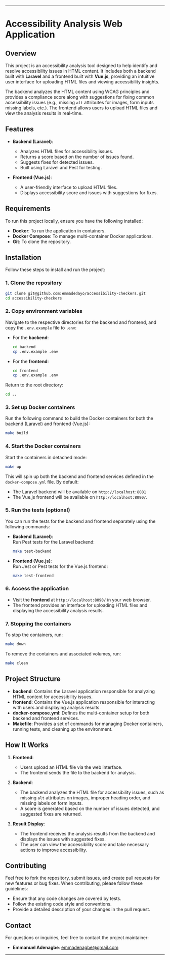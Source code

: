 
---

# Accessibility Analysis Web Application

## Overview

This project is an accessibility analysis tool designed to help identify and resolve accessibility issues in HTML content. It includes both a backend built with **Laravel** and a frontend built with **Vue.js**, providing an intuitive user interface for uploading HTML files and viewing accessibility insights.

The backend analyzes the HTML content using WCAG principles and provides a compliance score along with suggestions for fixing common accessibility issues (e.g., missing `alt` attributes for images, form inputs missing labels, etc.). The frontend allows users to upload HTML files and view the analysis results in real-time.

## Features

- **Backend (Laravel)**:
    - Analyzes HTML files for accessibility issues.
    - Returns a score based on the number of issues found.
    - Suggests fixes for detected issues.
    - Built using Laravel and Pest for testing.

- **Frontend (Vue.js)**:
    - A user-friendly interface to upload HTML files.
    - Displays accessibility score and issues with suggestions for fixes.

## Requirements

To run this project locally, ensure you have the following installed:

- **Docker**: To run the application in containers.
- **Docker Compose**: To manage multi-container Docker applications.
- **Git**: To clone the repository.

## Installation

Follow these steps to install and run the project:

### 1. Clone the repository

```bash
git clone git@github.com:emmadedayo/accessibility-checkers.git
cd accessibility-checkers
```

### 2. Copy environment variables

Navigate to the respective directories for the backend and frontend, and copy the `.env.example` file to `.env`:

- For the **backend**:

  ```bash
  cd backend
  cp .env.example .env
  ```

- For the **frontend**:

  ```bash
  cd frontend
  cp .env.example .env
  ```

Return to the root directory:

```bash
cd ..
```

### 3. Set up Docker containers

Run the following command to build the Docker containers for both the backend (Laravel) and frontend (Vue.js):

```bash
make build
```

### 4. Start the Docker containers

Start the containers in detached mode:

```bash
make up
```

This will spin up both the backend and frontend services defined in the `docker-compose.yml` file. By default:
- The Laravel backend will be available on `http://localhost:8081`
- The Vue.js frontend will be available on `http://localhost:8090/`.

### 5. Run the tests (optional)

You can run the tests for the backend and frontend separately using the following commands:

- **Backend (Laravel)**:  
  Run Pest tests for the Laravel backend:

  ```bash
  make test-backend
  ```

- **Frontend (Vue.js)**:  
  Run Jest or Pest tests for the Vue.js frontend:

  ```bash
  make test-frontend
  ```

### 6. Access the application

- Visit the **frontend** at `http://localhost:8090/` in your web browser.
- The frontend provides an interface for uploading HTML files and displaying the accessibility analysis results.

### 7. Stopping the containers

To stop the containers, run:

```bash
make down
```

To remove the containers and associated volumes, run:

```bash
make clean
```

## Project Structure

- **backend**: Contains the Laravel application responsible for analyzing HTML content for accessibility issues.
- **frontend**: Contains the Vue.js application responsible for interacting with users and displaying analysis results.
- **docker-compose.yml**: Defines the multi-container setup for both backend and frontend services.
- **Makefile**: Provides a set of commands for managing Docker containers, running tests, and cleaning up the environment.

## How It Works

1. **Frontend**:
    - Users upload an HTML file via the web interface.
    - The frontend sends the file to the backend for analysis.

2. **Backend**:
    - The backend analyzes the HTML file for accessibility issues, such as missing `alt` attributes on images, improper heading order, and missing labels on form inputs.
    - A score is generated based on the number of issues detected, and suggested fixes are returned.

3. **Result Display**:
    - The frontend receives the analysis results from the backend and displays the issues with suggested fixes.
    - The user can view the accessibility score and take necessary actions to improve accessibility.

## Contributing

Feel free to fork the repository, submit issues, and create pull requests for new features or bug fixes. When contributing, please follow these guidelines:

- Ensure that any code changes are covered by tests.
- Follow the existing code style and conventions.
- Provide a detailed description of your changes in the pull request.

## Contact

For questions or inquiries, feel free to contact the project maintainer:

- **Emmanuel Adenagbe**: [emmadenagbe@gmail.com](mailto:emmadenagbe@gmail.com)

---